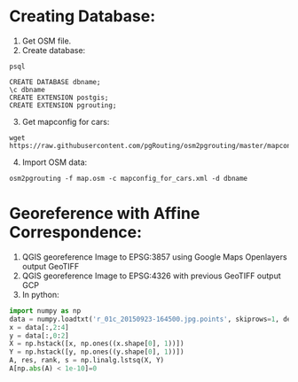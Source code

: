 # Creating Database:
1. Get OSM file.
2. Create database:
  ```
  psql
  
  CREATE DATABASE dbname;
  \c dbname
  CREATE EXTENSION postgis;
  CREATE EXTENSION pgrouting;
  ```
3. Get mapconfig for cars:
  ```
  wget https://raw.githubusercontent.com/pgRouting/osm2pgrouting/master/mapconfig_for_cars.xml
  ```
4. Import OSM data:
  ```
  osm2pgrouting -f map.osm -c mapconfig_for_cars.xml -d dbname
  ```

# Georeference with Affine Correspondence:
1. QGIS georeference Image to EPSG:3857 using Google Maps Openlayers output GeoTIFF
2. QGIS georeference Image to EPSG:4326 with previous GeoTIFF output GCP
3. In python:
```python
import numpy as np
data = numpy.loadtxt('r_01c_20150923-164500.jpg.points', skiprows=1, delimiter=',')
x = data[:,2:4]
y = data[:,0:2]
X = np.hstack([x, np.ones((x.shape[0], 1))])
Y = np.hstack([y, np.ones((y.shape[0], 1))])
A, res, rank, s = np.linalg.lstsq(X, Y)
A[np.abs(A) < 1e-10]=0
```
